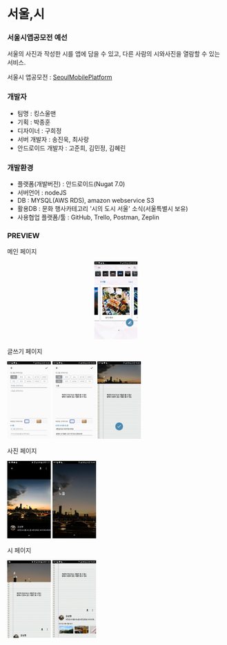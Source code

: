 # 서울,시

### 서울시앱공모전 예선

서울의 사진과 작성한 시를 앱에 담을 수 있고, 다른 사람의 시와사진을 열람할 수 있는 서비스. 

서울시 앱공모전 : [SeoulMobilePlatform](https://mplatform.seoul.go.kr/w/contest/award/2017/nominee/selectNominee.do)

### 개발자
- 팀명 : 킹스울맨
- 기획 : 박종훈
- 디자이너 : 구희정
- 서버 개발자 : 송진욱, 최사랑
- 안드로이드 개발자 : 고준희, 김민정, 김혜린

### 개발환경
- 플랫폼(개발버전) : 안드로이드(Nugat 7.0)
- 서버언어 : nodeJS
- DB : MYSQL(AWS RDS), amazon webservice S3
- 활용DB : 문화 행사카테고리 '시의 도시 서울' 소식(서울특별시 보유)
- 사용협업 플랫폼/툴 : GitHub, Trello, Postman, Zeplin

### PREVIEW


메인 페이지

<center> <img src="./image/image/main.jpg" width="20%"> </center>



글쓰기 페이지

<img src="./image/image/writingPage1.jpg" width="20%"> <img src="./image/image/writingPage2.jpg" width="20%"> <img src="./image/image/writingPage3.jpg" width="20%">



사진 페이지

<img src="./image/image/picturePage.png" width="20%"> <img src="./image/image/pictureDetailPage.jpg" width="20%">



시 페이지

<img src="./image/image/peomDetailPage1.png" width="20%"> <img src="./image/image/poemDetailPage2.jpg" width="20%">
